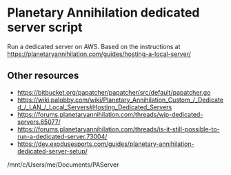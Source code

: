 # Planetary Annihilation dedicated server script

Run a dedicated server on AWS. Based on the instructions at https://planetaryannihilation.com/guides/hosting-a-local-server/

## Other resources 

* https://bitbucket.org/papatcher/papatcher/src/default/papatcher.go
* https://wiki.palobby.com/wiki/Planetary_Annihilation_Custom_/_Dedicated_/_LAN_/_Local_Servers#Hosting_Dedicated_Servers
* https://forums.planetaryannihilation.com/threads/wip-dedicated-servers.65077/
* https://forums.planetaryannihilation.com/threads/is-it-still-possible-to-run-a-dedicated-server.73004/
* https://dev.exodusesports.com/guides/planetary-annihilation-dedicated-server-setup/

/mnt/c/Users/me/Documents/PAServer
